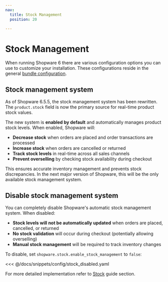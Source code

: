 ```yaml
---
nav:
  title: Stock Management
  position: 20

---
```


# Stock Management

When running Shopware 6 there are various configuration options you can use to customize your installation. These configurations reside in the general [bundle configuration](../../../../guides/hosting/configurations/).

## Stock management system

As of Shopware 6.5.5, the stock management system has been rewritten. The `product.stock` field is now the primary source for real-time product stock values.

The new system is **enabled by default** and automatically manages product stock levels. When enabled, Shopware will:

- **Decrease stock** when orders are placed and order transactions are processed
- **Increase stock** when orders are cancelled or returned
- **Track stock levels** in real-time across all sales channels
- **Prevent overselling** by checking stock availability during checkout

This ensures accurate inventory management and prevents stock discrepancies. In the next major version of Shopware, this will be the only available stock management system.

## Disable stock management system

You can completely disable Shopware's automatic stock management system. When disabled:

- **Stock levels will not be automatically updated** when orders are placed, cancelled, or returned
- **No stock validation** will occur during checkout (potentially allowing overselling)
- **Manual stock management** will be required to track inventory changes

To disable, set `shopware.stock.enable_stock_management` to `false`:

<<< @/docs/snippets/config/stock_disabled.yaml

For more detailed implementation refer to [Stock](../../../../guides/plugins/plugins/content/stock/) guide section.

<!-- {"WATCHER_URL":"https://raw.githubusercontent.com/shopware/shopware/trunk/src/Core/Framework/Resources/config/packages/shopware.yaml","WATCHER_HASH":"183f85ba8f15e8e7d0006b70be20940f","WATCHER_CONTAINS":"enable_stock_management"} -->
